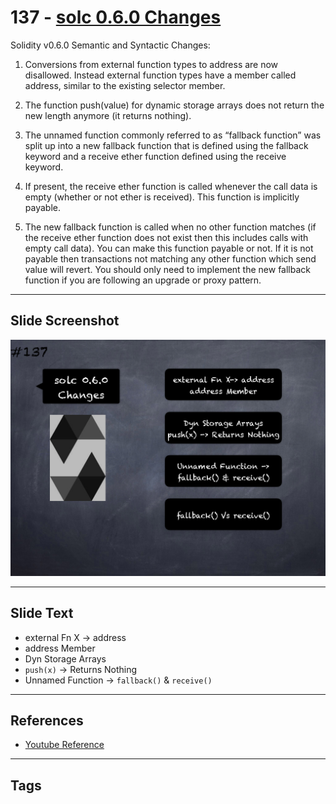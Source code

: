 # 137 - [solc 0.6.0 Changes](solc%200.6.0%20Changes.md)
Solidity v0.6.0 Semantic and Syntactic Changes:

1.  Conversions from external function types to address are now disallowed. Instead external function types have a member called address, similar to the existing selector member.
    
2.  The function push(value) for dynamic storage arrays does not return the new length anymore (it returns nothing).
    
3.  The unnamed function commonly referred to as “fallback function” was split up into a new fallback function that is defined using the fallback keyword and a receive ether function defined using the receive keyword.
    
4.  If present, the receive ether function is called whenever the call data is empty (whether or not ether is received). This function is implicitly payable.
    
5.  The new fallback function is called when no other function matches (if the receive ether function does not exist then this includes calls with empty call data). You can make this function payable or not. If it is not payable then transactions not matching any other function which send value will revert. You should only need to implement the new fallback function if you are following an upgrade or proxy pattern.

___
## Slide Screenshot
![137.png](../../images/solidity201/137.png)
___
## Slide Text
- external Fn X -> address
- address Member
- Dyn Storage Arrays
- `push(x)` -> Returns Nothing
- Unnamed Function -> `fallback()` & `receive()`
___
## References
- [Youtube Reference](https://youtu.be/TqMIbouwePE?t=1696)
___
## Tags